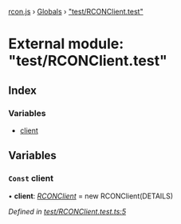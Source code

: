 [rcon.js](../README.md) › [Globals](../globals.md) › ["test/RCONClient.test"](_test_rconclient_test_.md)

# External module: "test/RCONClient.test"

## Index

### Variables

* [client](_test_rconclient_test_.md#const-client)

## Variables

### `Const` client

• **client**: *[RCONClient](../classes/_rconclient_.rconclient.md)* =  new RCONClient(DETAILS)

*Defined in [test/RCONClient.test.ts:5](https://github.com/dylhack/rcon.js/blob/bf1ab7f/src/test/RCONClient.test.ts#L5)*
